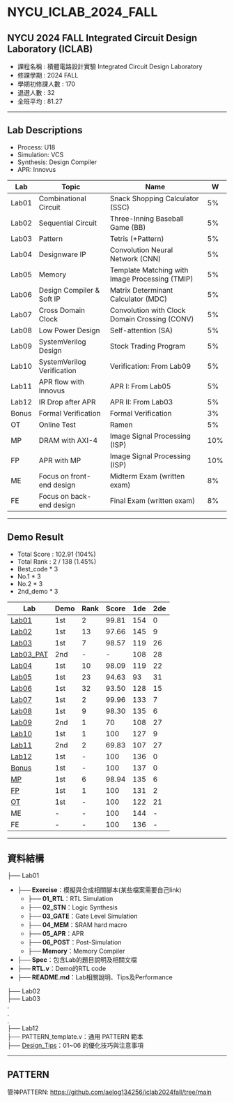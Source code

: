 # NYCU_ICLAB_2024_FALL

## NYCU 2024 FALL Integrated Circuit Design Laboratory (ICLAB)
- 課程名稱 : 積體電路設計實驗 Integrated Circuit Design Laboratory 
- 修課學期 : 2024 FALL
- 學期初修課人數 : 170
- 退選人數 : 32
- 全班平均 : 81.27

---

## Lab Descriptions
- Process: U18
- Simulation: VCS
- Synthesis: Design Compiler
- APR: Innovus

|  Lab  | Topic                                | Name                                           |  W  |
|-------|--------------------------------------|------------------------------------------------|-----|
| Lab01 | Combinational Circuit                | Snack Shopping Calculator (SSC)                |  5% |
| Lab02 | Sequential Circuit                   | Three-Inning Baseball Game (BB)                |  5% |
| Lab03 | Pattern                              | Tetris (+Pattern)                              |  5% |
| Lab04 | Designware IP                        | Convolution Neural Network (CNN)               |  5% |
| Lab05 | Memory                               | Template Matching with Image Processing (TMIP) |  5% |
| Lab06 | Design Compiler & Soft IP            | Matrix Determinant Calculator (MDC)            |  5% |
| Lab07 | Cross Domain Clock                   | Convolution with Clock Domain Crossing (CONV)  |  5% |
| Lab08 | Low Power Design                     | Self-attention (SA)                            |  5% |
| Lab09 | SystemVerilog Design                 | Stock Trading Program                          |  5% |
| Lab10 | SystemVerilog Verification           | Verification: From Lab09                       |  5% |
| Lab11 | APR flow with Innovus                | APR I: From Lab05                              |  5% |
| Lab12 | IR Drop after APR                    | APR II: From Lab03                             |  5% |
| Bonus | Formal Verification                  | Formal Verification                            |  3% |
| OT    | Online Test                          | Ramen                                          |  5% |
| MP    | DRAM with AXI-4                      | Image Signal Processing (ISP)                  | 10% |
| FP    | APR with MP                          | Image Signal Processing (ISP)                  | 10% |
| ME    | Focus on front-end design            | Midterm Exam (written exam)                    |  8% |
| FE    | Focus on back-end design             | Final   Exam (written exam)                    |  8% |

---

## Demo Result
- Total Score : 102.91 (104%)
- Total Rank : 2 / 138 (1.45%)
- Best_code * 3
- No.1 * 3
- No.2 * 3
- 2nd_demo * 3

| Lab                      | Demo | Rank | Score | 1de | 2de |
|--------------------------|------|------|-------|-----|-----|
| [Lab01](./Lab01/)        | 1st  |   2  | 99.81 | 154 |  0  |
| [Lab02](./Lab02/)        | 1st  |  13  | 97.66 | 145 |  9  |
| [Lab03](./Lab03/)        | 1st  |   7  | 98.57 | 119 | 26  |
| [Lab03_PAT](./Lab03/)    | 2nd  |  -   | -     | 108 | 28  |
| [Lab04](./Lab04/)        | 1st  |  10  | 98.09 | 119 | 22  |
| [Lab05](./Lab05/)        | 1st  |  23  | 94.63 |  93 | 31  |
| [Lab06](./Lab06/)        | 1st  |  32  | 93.50 | 128 | 15  |
| [Lab07](./Lab07/)        | 1st  |   2  | 99.96 | 133 |  7  |
| [Lab08](./Lab08/)        | 1st  |   9  | 98.30 | 135 |  6  |
| [Lab09](./Lab09/)        | 2nd  |   1  | 70    | 108 | 27  |
| [Lab10](./Lab10/)        | 1st  |   1  | 100   | 127 |  9  |
| [Lab11](./Lab11/)        | 2nd  |   2  | 69.83 | 107 | 27  |
| [Lab12](./Lab12/)        | 1st  |   -  | 100   | 136 |  0  |
| [Bonus](./Bonus/)        | 1st  |   -  | 100   | 137 |  0  |
| [MP](./Midterm_Project/) | 1st  |   6  | 98.94 | 135 |  6  |
| [FP](./Final_Project/)   | 1st  |   1  | 100   | 131 |  2  |
| [OT](./Bonus/)           | 1st  |   -  | 100   | 122 | 21  |
| ME                       | -    |   -  | 100   | 144 |  -  |
| FE                       | -    |   -  | 100   | 136 |  -  |

---

## 資料結構
├── Lab01  
- **├── Exercise**：模擬與合成相關腳本(某些檔案需要自己link)  
    - **├── 01_RTL**：RTL Simulation  
    - **├── 02_STN**：Logic Synthesis  
    - **├── 03_GATE**：Gate Level Simulation  
    - **├── 04_MEM**：SRAM hard macro  
    - **├── 05_APR**：APR  
    - **├── 06_POST**：Post-Simulation  
    - **├── Memory**：Memory Compiler  
- **├── Spec**：包含Lab的題目說明及相關文檔  
- **├── RTL.v**：Demo的RTL code  
- **├── README.md**：Lab相關說明、Tips及Performance  

├── Lab02  
├── Lab03  
.  
.  
.  
├── Lab12  
├── PATTERN_template.v：通用 PATTERN 範本  
├── [Design_Tips](./Design_Tips/)：01~06 的優化技巧與注意事項

---

## PATTERN
管神PATTERN: https://github.com/aelog134256/iclab2024fall/tree/main

